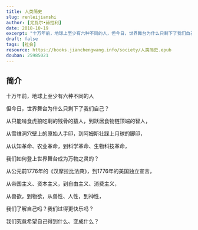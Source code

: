 ```yaml
---
title: 人类简史
slug: renleijianshi
author: [尤瓦尔•赫拉利]
date: 2018-10-19
excerpt: "十万年前，地球上至少有六种不同的人，但今日，世界舞台为什么只剩下了我们自己？"
draft: false
tags: [社会]
resource: https://books.jianchengwang.info/society/人类简史.epub
douban: 25985021
---
```


## 简介

十万年前，地球上至少有六种不同的人

但今日，世界舞台为什么只剩下了我们自己？

从只能啃食虎狼吃剩的残骨的猿人，到跃居食物链顶端的智人，

从雪维洞穴壁上的原始人手印，到阿姆斯壮踩上月球的脚印，

从认知革命、农业革命，到科学革命、生物科技革命，

我们如何登上世界舞台成为万物之灵的？

从公元前1776年的《汉摩拉比法典》，到1776年的美国独立宣言，

从帝国主义、资本主义，到自由主义、消费主义，

从兽欲，到物欲，从兽性、人性，到神性，

我们了解自己吗？我们过得更快乐吗？

我们究竟希望自己得到什么、变成什么？

